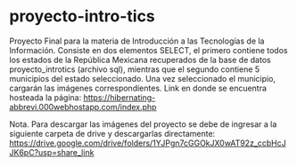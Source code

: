 # proyecto-intro-tics
Proyecto Final para la materia de Introducción a las Tecnologías de la Información.
Consiste en dos elementos SELECT, el primero contiene todos los estados de la República Mexicana recuperados de la base de datos proyecto_introtics (archivo sql), mientras que el segundo contiene 5 municipios del estado seleccionado.
Una vez seleccionado el municipio, cargarán las imágenes correspondientes.
Link en donde se encuentra hosteada la página: https://hibernating-abbrevi.000webhostapp.com/index.php

Nota. Para descargar las imágenes del proyecto se debe de ingresar a la siguiente carpeta de drive y descargarlas directamente:
  https://drive.google.com/drive/folders/1YJPgn7cGGOkJX0wAT92z_ccbHcJJK6pC?usp=share_link
